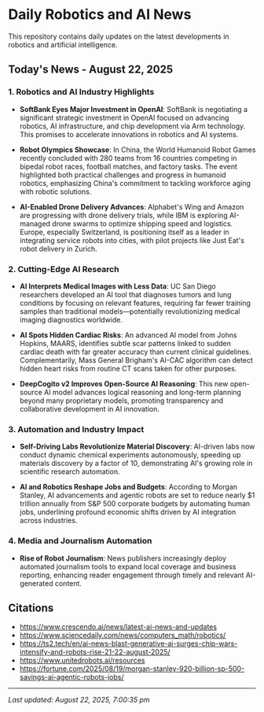 # Daily Robotics and AI News

This repository contains daily updates on the latest developments in robotics and artificial intelligence.

## Today's News - August 22, 2025

### 1. Robotics and AI Industry Highlights

- **SoftBank Eyes Major Investment in OpenAI**: SoftBank is negotiating a significant strategic investment in OpenAI focused on advancing robotics, AI infrastructure, and chip development via Arm technology. This promises to accelerate innovations in robotics and AI systems.

- **Robot Olympics Showcase**: In China, the World Humanoid Robot Games recently concluded with 280 teams from 16 countries competing in bipedal robot races, football matches, and factory tasks. The event highlighted both practical challenges and progress in humanoid robotics, emphasizing China's commitment to tackling workforce aging with robotic solutions.

- **AI-Enabled Drone Delivery Advances**: Alphabet's Wing and Amazon are progressing with drone delivery trials, while IBM is exploring AI-managed drone swarms to optimize shipping speed and logistics. Europe, especially Switzerland, is positioning itself as a leader in integrating service robots into cities, with pilot projects like Just Eat's robot delivery in Zurich.

### 2. Cutting-Edge AI Research

- **AI Interprets Medical Images with Less Data**: UC San Diego researchers developed an AI tool that diagnoses tumors and lung conditions by focusing on relevant features, requiring far fewer training samples than traditional models—potentially revolutionizing medical imaging diagnostics worldwide.

- **AI Spots Hidden Cardiac Risks**: An advanced AI model from Johns Hopkins, MAARS, identifies subtle scar patterns linked to sudden cardiac death with far greater accuracy than current clinical guidelines. Complementarily, Mass General Brigham's AI-CAC algorithm can detect hidden heart risks from routine CT scans taken for other purposes.

- **DeepCogito v2 Improves Open-Source AI Reasoning**: This new open-source AI model advances logical reasoning and long-term planning beyond many proprietary models, promoting transparency and collaborative development in AI innovation.

### 3. Automation and Industry Impact

- **Self-Driving Labs Revolutionize Material Discovery**: AI-driven labs now conduct dynamic chemical experiments autonomously, speeding up materials discovery by a factor of 10, demonstrating AI's growing role in scientific research automation.

- **AI and Robotics Reshape Jobs and Budgets**: According to Morgan Stanley, AI advancements and agentic robots are set to reduce nearly $1 trillion annually from S&P 500 corporate budgets by automating human jobs, underlining profound economic shifts driven by AI integration across industries.

### 4. Media and Journalism Automation

- **Rise of Robot Journalism**: News publishers increasingly deploy automated journalism tools to expand local coverage and business reporting, enhancing reader engagement through timely and relevant AI-generated content.

## Citations

- https://www.crescendo.ai/news/latest-ai-news-and-updates
- https://www.sciencedaily.com/news/computers_math/robotics/
- https://ts2.tech/en/ai-news-blast-generative-ai-surges-chip-wars-intensify-and-robots-rise-21-22-august-2025/
- https://www.unitedrobots.ai/resources
- https://fortune.com/2025/08/19/morgan-stanley-920-billion-sp-500-savings-ai-agentic-robots-jobs/

---
*Last updated: August 22, 2025, 7:00:35 pm*